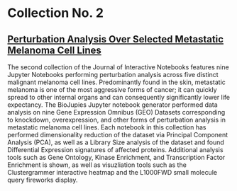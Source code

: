 # Collection No. 2
## [Perturbation Analysis Over Selected Metastatic Melanoma Cell Lines](https://amp.pharm.mssm.edu/join/collections/2)

The second collection of the Journal of Interactive Notebooks features nine Jupyter Notebooks performing perturbation analysis across five distinct malignant melanoma cell lines. Predominantly found in the skin, metastatic melanoma is one of the most aggressive forms of cancer; it can quickly spread to other internal organs and can consequently significantly lower life expectancy. The BioJupies Jupyter notebook generator performed data analysis on nine Gene Expression Omnibus (GEO) Datasets corresponding to knockdown, overexpression, and other forms of perturbation analysis in metastatic melanoma cell lines. Each notebook in this collection has performed dimensionality reduction of the dataset via Principal Component Analysis (PCA), as well as a Library Size analysis of the dataset and found Differential Expression signatures of affected proteins. Additional analysis tools such as Gene Ontology, Kinase Enrichment, and Transcription Factor Enrichment is shown, as well as visuzliation tools such as the Clustergrammer interactive heatmap and the L1000FWD small molecule query fireworks display.
